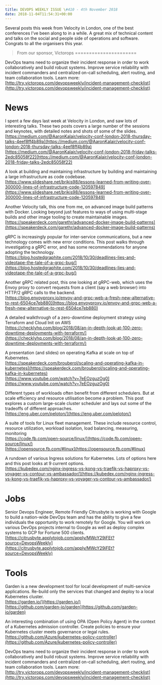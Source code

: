 ```yaml
---
title: DEVOPS WEEKLY ISSUE \#410 - 4th November 2018 
date: 2018-11-04T11:54:31+00:00
---
```


Several posts this week from Velocity in London, one of the best conferences I’ve been along to in a while. A great mix of technical content and talks on the social and people side of operations and software. Congrats to all the organisers this year.


>From our sponsor, Victorops
======================

DevOps teams need to organize their incident response in order to work collaboratively and build robust systems. Improve service reliability with incident commanders and centralized on-call scheduling, alert routing, and team collaboration tools. Learn more:
<br>[http://try.victorops.com/devopsweekly/incident-management-checklist](http://try.victorops.com/devopsweekly/incident-management-checklist)


News
====

I spent a few days last week at Velocity in London, and saw lots of interesting talks. These two posts covers a large number of the sessions and keynotes, with detailed notes and shots of some of the slides.
<br>[https://medium.com/@AaronKalair/velocity-conf-london-2018-thursday-talks-4eef8ff4b89a](https://medium.com/@AaronKalair/velocity-conf-london-2018-thursday-talks-4eef8ff4b89a)
<br>[https://medium.com/@AaronKalair/velocity-conf-london-2018-friday-talks-2edc85058f22](https://medium.com/@AaronKalair/velocity-conf-london-2018-friday-talks-2edc85058f22)


A look at building and maintaining infrastructure by building and maintaining a large infrastructure as code codebase.
<br>[https://www.slideshare.net/brikis98/lessons-learned-from-writing-over-300000-lines-of-infrastructure-code-120597849](https://www.slideshare.net/brikis98/lessons-learned-from-writing-over-300000-lines-of-infrastructure-code-120597849)


Another Velocity talk, this one from me, on advanced image build patterns with Docker. Looking beyond just features to ways of using multi-stage builds and other image tooling to create maintainable images.
<br>[https://speakerdeck.com/garethr/advanced-docker-image-build-patterns](https://speakerdeck.com/garethr/advanced-docker-image-build-patterns)


gRPC is increasingly popular for inter-service communications, but a new technology comes with new error conditions. This post walks through investigating a gRPC error, and has some recommendations for anyone adopting the technology.
<br>[https://blog.hostedgraphite.com/2018/10/30/deadlines-lies-and-videotape-the-tale-of-a-grpc-bug/](https://blog.hostedgraphite.com/2018/10/30/deadlines-lies-and-videotape-the-tale-of-a-grpc-bug/)


Another gRPC related post, this one looking at gRPC-web, which uses the Envoy proxy to convert requests from a client (say a web browser) into HTTP/2 gRPC calls to the backend.
<br>[https://blog.envoyproxy.io/envoy-and-grpc-web-a-fresh-new-alternative-to-rest-6504ce7eb880](https://blog.envoyproxy.io/envoy-and-grpc-web-a-fresh-new-alternative-to-rest-6504ce7eb880)


A detailed walkthrough of a zero-downtime deployment strategy using Terraform and Cloud Init on AWS
<br>[https://checklyhq.com/blog/2018/08/an-in-depth-look-at-100-zero-downtime-deployments-with-terraform/](https://checklyhq.com/blog/2018/08/an-in-depth-look-at-100-zero-downtime-deployments-with-terraform/)


A presentation (and slides) on operating Kafka at scale on top of Kubernetes.
<br>[https://speakerdeck.com/brouberol/scaling-and-operating-kafka-in-kubernetes](https://speakerdeck.com/brouberol/scaling-and-operating-kafka-in-kubernetes)
<br>[https://www.youtube.com/watch?v=7eEOzguzOg0](https://www.youtube.com/watch?v=7eEOzguzOg0)


Different types of workloads often benefit from different schedulers. But at scale efficiency and resource utilisation become a problem. This post explores a custom large-scale cluster scheduler and lays out some of the tradeoffs of different approaches.
<br>[https://eng.uber.com/peloton/](https://eng.uber.com/peloton/)


A suite of tools for Linux fleet management. These include resource control, resource utilization, workload isolation, load balancing, measuring, monitoring
<br>[https://code.fb.com/open-source/linux/](https://code.fb.com/open-source/linux/)
<br>[https://opensource.fb.com/#linux](https://opensource.fb.com/#linux)


A rundown of various Ingress solutions for Kubernetes. Lots of options here and this post looks at 9 current options.
<br>[https://kubedex.com/nginx-ingress-vs-kong-vs-traefik-vs-haproxy-vs-voyager-vs-contour-vs-ambassador/](https://kubedex.com/nginx-ingress-vs-kong-vs-traefik-vs-haproxy-vs-voyager-vs-contour-vs-ambassador/)


Jobs
====

Senior Devops Engineer, Remote Friendly
Citrusbyte is working with Google to build a nation-wide DevOps team and has the ability to give a few individuals the opportunity to work remotely for Google. You will work on various DevOps projects internal to Google as well as deploy complex systems to GCP for Fortune 500 clients.
<br>[https://citrusbyte.applytojob.com/apply/MWcY29iFEt?source=DevopsWeekly](https://citrusbyte.applytojob.com/apply/MWcY29iFEt?source=DevopsWeekly)


Tools
====

Garden is a new development tool for local development of multi-service applications. Re-build only the services that changed and deploy to a local Kubernetes cluster.
<br>[https://garden.io/](https://garden.io/)
<br>[https://github.com/garden-io/garden](https://github.com/garden-io/garden)


An interesting combination of using OPA (Open Policy Agent) in the context of a Kubernetes admission controller. Create policies to ensure your Kubernetes cluster meets governance or legal rules.
<br>[https://github.com/Azure/kubernetes-policy-controller](https://github.com/Azure/kubernetes-policy-controller)



DevOps teams need to organize their incident response in order to work collaboratively and build robust systems. Improve service reliability with incident commanders and centralized on-call scheduling, alert routing, and team collaboration tools. Learn more:
<br>[http://try.victorops.com/devopsweekly/incident-management-checklist](http://try.victorops.com/devopsweekly/incident-management-checklist)



